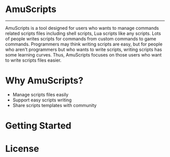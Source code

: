 # AmuScripts

<hr>

AmuScripts is a tool designed for users who wants to manage commands related scripts files including shell scripts, Lua scripts like any scripts. Lots of people writes scripts for commands from custom commands to game commands. Programmers may think writing scripts are easy, but for people who aren't programmers but who wants to write scripts, writing scripts has some learning curves. Thus, AmuScripts focuses on those users who want to write scripts files easier.

# Why AmuScripts?

- Manage scripts files easily
- Support easy scripts writing
- Share scripts templates with community

# Getting Started

# License

